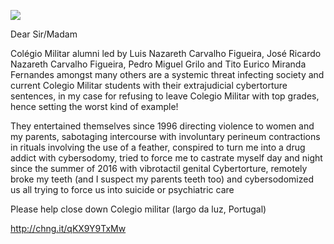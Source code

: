 ![](https://raw.githubusercontent.com/strikles/atac/main/assets/img/IMG_0922.PNG)

Dear Sir/Madam

Colégio Militar alumni led by Luis Nazareth Carvalho Figueira, José Ricardo Nazareth Carvalho Figueira, Pedro Miguel Grilo and Tito Eurico Miranda Fernandes amongst many others are a systemic threat infecting society and current Colegio Militar students with their extrajudicial cybertorture sentences, in my case for refusing to leave Colegio Militar with top grades, hence setting the worst kind of example!

They entertained themselves since 1996 directing violence to women and my parents, sabotaging intercourse with involuntary perineum contractions in rituals involving the use of a feather, conspired to turn me into a drug addict with cybersodomy, tried to force me to castrate myself day and night since the summer of 2016 with vibrotactil genital Cybertorture, remotely broke my teeth (and I suspect my parents teeth too) and cybersodomized us all trying to force us into suicide or psychiatric care

Please help close down Colegio militar (largo da luz, Portugal)

http://chng.it/qKX9Y9TxMw